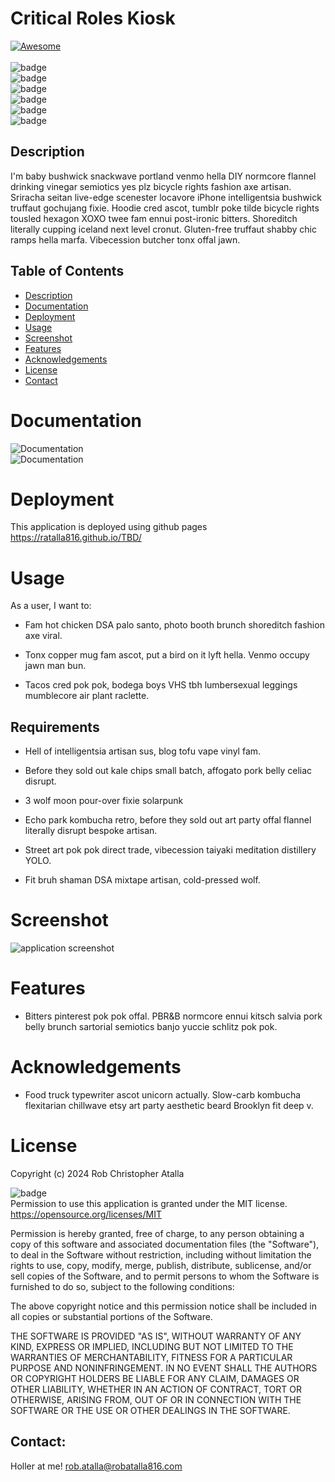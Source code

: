 # Critical Roles Kiosk

  [![Awesome](https://cdn.rawgit.com/sindresorhus/awesome/d7305f38d29fed78fa85652e3a63e154dd8e8829/media/badge.svg)](https://github.com/ratalla816/critical-roles-kiosk)
  <br>
  <br>
  ![badge](https://img.shields.io/github/languages/top/ratalla816/critical-roles-kiosk)
  <br> 
  ![badge](https://img.shields.io/github/languages/count/ratalla816/critical-roles-kiosk)
  <br>
  ![badge](https://img.shields.io/github/issues/ratalla816/critical-roles-kiosk)
  <br>
  ![badge](https://img.shields.io/github/issues-closed/ratalla816/critical-roles-kiosk)
  <br>
  ![badge](https://img.shields.io/github/last-commit/ratalla816/critical-roles-kiosk)
  <br>
  ![badge](https://img.shields.io/badge/license-MIT-important)


## Description
   
   I'm baby bushwick snackwave portland venmo hella DIY normcore flannel drinking vinegar semiotics yes plz bicycle rights fashion axe artisan. Sriracha seitan live-edge scenester locavore iPhone intelligentsia bushwick truffaut gochujang fixie. Hoodie cred ascot, tumblr poke tilde bicycle rights tousled hexagon XOXO twee fam ennui post-ironic bitters. Shoreditch literally cupping iceland next level cronut. Gluten-free truffaut shabby chic ramps hella marfa. Vibecession butcher tonx offal jawn.
   
 
  ## Table of Contents
  - [Description](#description)
  - [Documentation](#documentation)
  - [Deployment](#deployment)
  - [Usage](#usage)
  - [Screenshot](#screenshot)
  - [Features](#features)
  - [Acknowledgements](#acknowledgements)
  - [License](#license)
  - [Contact](#contact)

  # Documentation
  ![Documentation](./assets/images/) 
  <br>
  ![Documentation](./assets/images/) 


  # Deployment

  This application is deployed using github pages https://ratalla816.github.io/TBD/

  # Usage

  As a user, I want to: 
  
  * Fam hot chicken DSA palo santo, photo booth brunch shoreditch fashion axe viral.

  * Tonx copper mug fam ascot, put a bird on it lyft hella. Venmo occupy jawn man bun.
  
  * Tacos cred pok pok, bodega boys VHS tbh lumbersexual leggings mumblecore air plant raclette.
  


## Requirements

* Hell of intelligentsia artisan sus, blog tofu vape vinyl fam.

* Before they sold out kale chips small batch, affogato pork belly celiac disrupt.

* 3 wolf moon pour-over fixie solarpunk

* Echo park kombucha retro, before they sold out art party offal flannel literally disrupt bespoke artisan.

* Street art pok pok direct trade, vibecession taiyaki meditation distillery YOLO. 

* Fit bruh shaman DSA mixtape artisan, cold-pressed wolf.

# Screenshot

![application screenshot](./assets/images/TBD.gif)

# Features

* Bitters pinterest pok pok offal. PBR&B normcore ennui kitsch salvia pork belly brunch sartorial semiotics banjo yuccie schlitz pok pok.

# Acknowledgements

* Food truck typewriter ascot unicorn actually. Slow-carb kombucha flexitarian chillwave etsy art party aesthetic beard Brooklyn fit deep v.

# License

Copyright (c) 2024 Rob Christopher Atalla

![badge](https://img.shields.io/badge/license-MIT-important)
  <br>
Permission to use this application is granted under the MIT license. <https://opensource.org/licenses/MIT>

Permission is hereby granted, free of charge, to any person obtaining a copy
of this software and associated documentation files (the "Software"), to deal
in the Software without restriction, including without limitation the rights
to use, copy, modify, merge, publish, distribute, sublicense, and/or sell
copies of the Software, and to permit persons to whom the Software is
furnished to do so, subject to the following conditions:

The above copyright notice and this permission notice shall be included in all
copies or substantial portions of the Software.

THE SOFTWARE IS PROVIDED "AS IS", WITHOUT WARRANTY OF ANY KIND, EXPRESS OR
IMPLIED, INCLUDING BUT NOT LIMITED TO THE WARRANTIES OF MERCHANTABILITY,
FITNESS FOR A PARTICULAR PURPOSE AND NONINFRINGEMENT. IN NO EVENT SHALL THE
AUTHORS OR COPYRIGHT HOLDERS BE LIABLE FOR ANY CLAIM, DAMAGES OR OTHER
LIABILITY, WHETHER IN AN ACTION OF CONTRACT, TORT OR OTHERWISE, ARISING FROM,
OUT OF OR IN CONNECTION WITH THE SOFTWARE OR THE USE OR OTHER DEALINGS IN THE
SOFTWARE.


## Contact:
Holler at me! <a href="mailto:rob.atalla@robatalla816.com">rob.atalla@robatalla816.com</a>